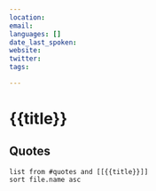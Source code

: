 ```yaml
---
location: 
email: 
languages: []
date_last_spoken: 
website: 
twitter: 
tags:

---
```


# {{title}}

## Quotes
```dataview
list from #quotes and [[{{title}}]]
sort file.name asc
```
